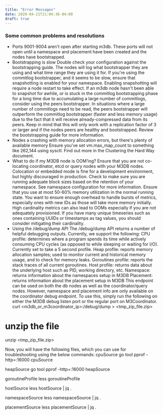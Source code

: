 ```yaml
---
title: "Error Messages"
date: 2020-04-21T21:04:36-04:00
draft: true
---
```


### Some common problems and resolutions
- Ports 9001-9004 aren't open after starting m3db.
These ports will not open until a namespace and placement have been created and the nodes have bootstrapped.
- Bootstrapping is slow
Double check your configuration against the bootstrapping guide. The nodes will log what bootstrapper they are using and what time range they are using it for.
If you're using the commitlog bootstrapper, and it seems to be slow, ensure that snapshotting is enabled for your namespace. Enabling snapshotting will require a node restart to take effect.
If an m3db node hasn't been able to snapshot for awhile, or is stuck in the commitlog bootstrapping phase for a long time due to accumulating a large number of commitlogs, consider using the peers bootstrapper. In situations where a large number of commitlogs need to be read, the peers bootstrapper will outperform the commitlog bootstrapper (faster and less memory usage) due to the fact that it will receive already-compressed data from its peers. Keep in mind that this will only work with a replication factor of 3 or larger and if the nodes peers are healthy and bootstrapped. Review the bootstrapping guide for more information.
- Nodes a crashing with memory allocation errors, but there's plenty of available memory
Ensure you've set vm.max_map_count to something like 262,144 using sysctl. Find out more in the Clustering the Hard Way document.
- What to do if my M3DB node is OOM’ing?
Ensure that you are not co-locating coordinator, etcd or query nodes with your M3DB nodes. Colocation or embedded mode is fine for a development environment, but highly discouraged in production.
Check to make sure you are running adequate block sizes based on the retention of your namespace. See namespace configuration for more information.
Ensure that you use at most 50-60% memory utilization in the normal running state. You want to ensure enough overhead to handle bursts of metrics, especially ones with new IDs as those will take more memory initially.
High cardinality metrics can also lead to OOMs especially if you are not adequately provisioned. If you have many unique timeseries such as ones containing UUIDs or timestamps as tag values, you should consider mitigating their cardinality.
- Using the /debug/dump API
The /debug/dump API returns a number of helpful debugging outputs. Currently, we support the following:
CPU profile: determines where a program spends its time while actively consuming CPU cycles (as opposed to while sleeping or waiting for I/O). Currently set to take a 5 second profile.
Heap profile: reports memory allocation samples; used to monitor current and historical memory usage, and to check for memory leaks.
Goroutines profile: reports the stack traces of all current goroutines.
Host profile: returns data about the underlying host such as PID, working directory, etc.
Namespace: returns information about the namespaces setup in M3DB
Placement: returns information about the placement setup in M3DB
This endpoint can be used on both the db nodes as well as the coordinator/query nodes. However, namespace and placement info are only available on the coordinator debug endpoint.
To use this, simply run the following on either the M3DB debug listen port or the regular port on M3Coordinator.
curl <m3db_or_m3coordinator_ip>:<port>/debug/dump > <tmp_zip_file.zip>

# unzip the file
unzip <tmp_zip_file.zip>

Now, you will have the following files, which you can use for troubleshooting using the below commands:
cpuSource
go tool pprof -http=:16000 cpuSource

heapSource
go tool pprof -http=:16000 heapSource

goroutineProfile
less goroutineProfile

hostSource
less hostSource | jq .

namespaceSource
less namespaceSource | jq .

placementSource
less placementSource | jq .
